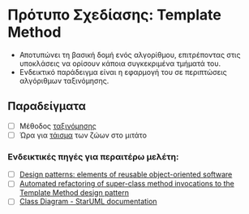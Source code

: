 # Πρότυπο Σχεδίασης: Template Method

- Αποτυπώνει τη βασική δομή ενός αλγορίθμου, επιτρέποντας στις υποκλάσεις να ορίσουν κάποια συγκεκριμένα τμήματά του.
- Ενδεικτικό παράδειγμα είναι η εφαρμογή του σε περιπτώσεις αλγόριθμων ταξινόμησης.

## Παραδείγματα

- [ ] Μέθοδος [ταξινόμησης](./example_sort)
- [ ] Ώρα για [τάισμα](./example_mitato) των ζώων στο μιτάτο

### Ενδεικτικές πηγές για περαιτέρω μελέτη:
- [ ] [Design patterns: elements of reusable object-oriented software](http://faculty.chas.uni.edu/~wallingf/teaching/062/sessions/support/pattern-examples.pdf)
- [ ] [Automated refactoring of super-class method invocations to the Template Method design pattern](https://www2.aueb.gr/users/bzafiris/docs/infsof2016-zafeiris-call_super.pdf)
- [ ] [Class Diagram - StarUML documentation](https://docs.staruml.io/working-with-uml-diagrams/class-diagram)
